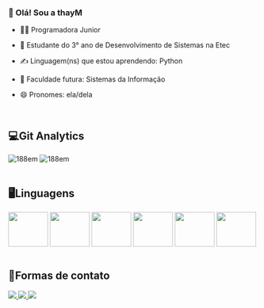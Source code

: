 ### 💬 Olá! Sou a thayM

- 👩‍💻 Programadora Junior
- 🌱 Estudante do 3° ano de Desenvolvimento de Sistemas na Etec
- ✍️ Linguagem(ns) que estou aprendendo: Python
- 📓 Faculdade futura: Sistemas da Informação
- 😄 Pronomes: ela/dela

   <br>
<div>
    <h2>💻Git Analytics</h2>
    <img src="https://github-readme-stats.vercel.app/api?username=thayM&show_icons=true&theme=tokyonight&include_all_comits=true&count_private=true" alt="188em">
    <img src="https://github-readme-stats.vercel.app/api/top-langs/?username=thayM&layout=compact&langs_count=16&theme=tokyonight" alt="188em">
</div>

   <br>
<div>
  <h2>🖥️Linguagens</h2>
  <link rel="stylesheet" href="https://cdn.jsdelivr.net/gh/devicons/devicon@v2.15.1/devicon.min.css">
    <img align="center" height="70" width="80" src="https://cdn.jsdelivr.net/gh/devicons/devicon/icons/php/php-original.svg" />
    <img align="center" height="70" width="80" src="https://cdn.jsdelivr.net/gh/devicons/devicon/icons/mysql/mysql-original-wordmark.svg" />
    <img align="center" height="70" width="80" src="https://cdn.jsdelivr.net/gh/devicons/devicon/icons/javascript/javascript-original.svg" />
    <img align="center" height="70" width="80" src="https://cdn.jsdelivr.net/gh/devicons/devicon/icons/css3/css3-original-wordmark.svg"/>
    <img align="center" height="70" width="80" src="https://cdn.jsdelivr.net/gh/devicons/devicon/icons/html5/html5-original-wordmark.svg" />  
    <img align="center" height="70" width="80" src="https://cdn.jsdelivr.net/gh/devicons/devicon/icons/python/python-original.svg" />  
</div>
   <br>
   <div>
    <h2>🤳Formas de contato</h2>
        <a href="#" target="_blank"><img src="https://img.shields.io/badge/LinkedIn-0077B5?style=for-the-badge&logo=linkedin&logoColor=white" target="_blank"</a>
        <a href="#" target="_blank"><img src="https://img.shields.io/badge/Instagram-E4405F?style=for-the-badge&logo=instagram&logoColor=white" target="_blank"</a>
        <a href="#" target="_blank"><img src="https://img.shields.io/badge/Gmail-D14836?style=for-the-badge&logo=gmail&logoColor=white" target="_blank"</a>
   </div>
